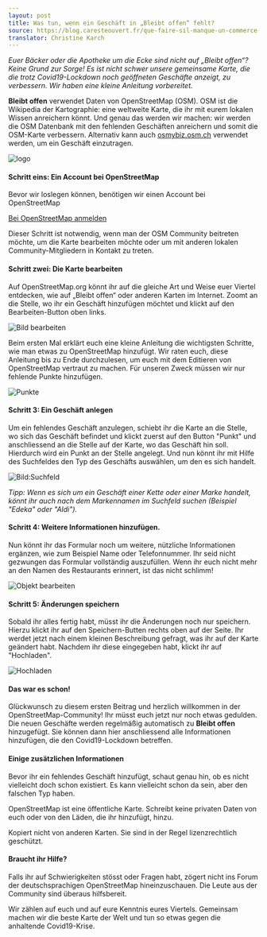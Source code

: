 ```yaml
---
layout: post
title: Was tun, wenn ein Geschäft in „Bleibt offen“ fehlt?
source: https://blog.caresteouvert.fr/que-faire-sil-manque-un-commerce-dans-ca-reste-ouvert/
translator: Christine Karch
---
```


_Euer Bäcker oder die Apotheke um die Ecke sind nicht auf „Bleibt offen“? Keine Grund zur Sorge! Es ist nicht schwer unsere gemeinsame Karte, die die trotz Covid19-Lockdown noch geöffneten Geschäfte anzeigt, zu verbessern. Wir haben eine kleine Anleitung vorbereitet._

**Bleibt offen** verwendet Daten von OpenStreetMap (OSM). OSM ist die Wikipedia der Kartographie: eine weltweite Karte, die ihr mit eurem lokalen Wissen anreichern könnt. Und genau das werden wir machen: wir werden die OSM Datenbank mit den fehlenden Geschäften anreichern und somit die OSM-Karte verbessern. Alternativ kann auch [osmybiz.osm.ch](https://osmybiz.osm.ch) verwendet werden, um ein Geschäft einzutragen.

![logo](/assets/images/logo-alternativ.png)

#### Schritt eins: Ein Account bei OpenStreetMap

Bevor wir loslegen können, benötigen wir einen Account bei OpenStreetMap

[Bei OpenStreetMap anmelden](https://www.openstreetmap.org/user/new)

Dieser Schritt ist notwendig, wenn man der OSM Community beitreten möchte, um die Karte bearbeiten möchte oder um mit anderen lokalen Community-Mitgliedern in Kontakt zu treten.

#### Schritt zwei: Die Karte bearbeiten

Auf OpenStreetMap.org könnt ihr auf die gleiche Art und Weise euer Viertel entdecken, wie auf „Bleibt offen“ oder anderen Karten im Internet. Zoomt an die Stelle, wo ihr ein Geschäft hinzufügen möchtet und klickt auf den Bearbeiten-Button oben links.

![Bild bearbeiten](/assets/images/geschaeft-fehlt/bearbeiten.png)

Beim ersten Mal erklärt euch eine kleine Anleitung die wichtigsten Schritte, wie man etwas zu OpenStreetMap hinzufügt. Wir raten euch, diese Anleitung bis zu Ende durchzulesen, um euch mit dem Editieren von OpenStreetMap vertraut zu machen. Für unseren Zweck müssen wir nur fehlende Punkte hinzufügen.

![Punkte](/assets/images/geschaeft-fehlt/punkte.png)

#### Schritt 3: Ein Geschäft anlegen

Um ein fehlendes Geschäft anzulegen, schiebt ihr die Karte an die Stelle, wo sich das Geschäft befindet und klickt zuerst auf den Button "Punkt" und anschliessend an die Stelle auf der Karte, wo das Geschäft hin soll. Hierdurch wird ein Punkt an der Stelle angelegt. Und nun könnt ihr mit Hilfe des Suchfeldes den Typ des Geschäfts auswählen, um den es sich handelt.

![Bild:Suchfeld](/assets/images/geschaeft-fehlt/suchfeld.png)

_Tipp: Wenn es sich um ein Geschäft einer Kette oder einer Marke handelt, könnt ihr auch nach dem Markennamen im Suchfeld suchen (Beispiel "Edeka" oder "Aldi")._

#### Schritt 4: Weitere Informationen hinzufügen.

Nun könnt ihr das Formular noch um weitere, nützliche Informationen ergänzen, wie zum Beispiel Name oder Telefonnummer. Ihr seid nicht gezwungen das Formular vollständig auszufüllen. Wenn ihr euch nicht mehr an den Namen des Restaurants erinnert, ist das nicht schlimm!

![Objekt bearbeiten](/assets/images/geschaeft-fehlt/objekt-bearbeiten.png)


#### Schritt 5: Änderungen speichern

Sobald ihr alles fertig habt, müsst ihr die Änderungen noch nur speichern. Hierzu klickt ihr auf den Speichern-Butten rechts oben auf der Seite. Ihr werdet jetzt nach einem kleinen Beschreibung gefragt, was ihr auf der Karte geändert habt. Nachdem ihr diese eingegeben habt, klickt ihr auf "Hochladen".&nbsp;

![Hochladen](/assets/images/geschaeft-fehlt/hochladen.png)

#### Das war es schon!

Glückwunsch zu diesem ersten Beitrag und herzlich willkommen in der OpenStreetMap-Community! Ihr müsst euch jetzt nur noch etwas gedulden. Die neuen Geschäfte werden regelmäßig automatisch zu **Bleibt offen** hinzugefügt. Sie können dann hier anschliessend alle Informationen hinzufügen, die den Covid19-Lockdown betreffen.

#### Einige zusätzlichen Informationen

Bevor ihr ein fehlendes Geschäft hinzufügt, schaut genau hin, ob es nicht vielleicht doch schon existiert. Es kann vielleicht schon da sein, aber den falschen Typ haben.

OpenStreetMap ist eine öffentliche Karte. Schreibt keine privaten Daten von euch oder von den Läden, die ihr hinzufügt, hinzu.

Kopiert nicht von anderen Karten. Sie sind in der Regel lizenzrechtlich geschützt.

#### Braucht ihr Hilfe?

Falls ihr auf Schwierigkeiten stösst oder Fragen habt, zögert nicht ins Forum der deutschsprachigen OpenStreetMap hineinzuschauen. Die Leute aus der Community sind überaus hilfsbereit.

Wir zählen auf euch und auf eure Kenntnis eures Viertels. Gemeinsam machen wir die beste Karte der Welt und tun so etwas gegen die anhaltende Covid19-Krise.
